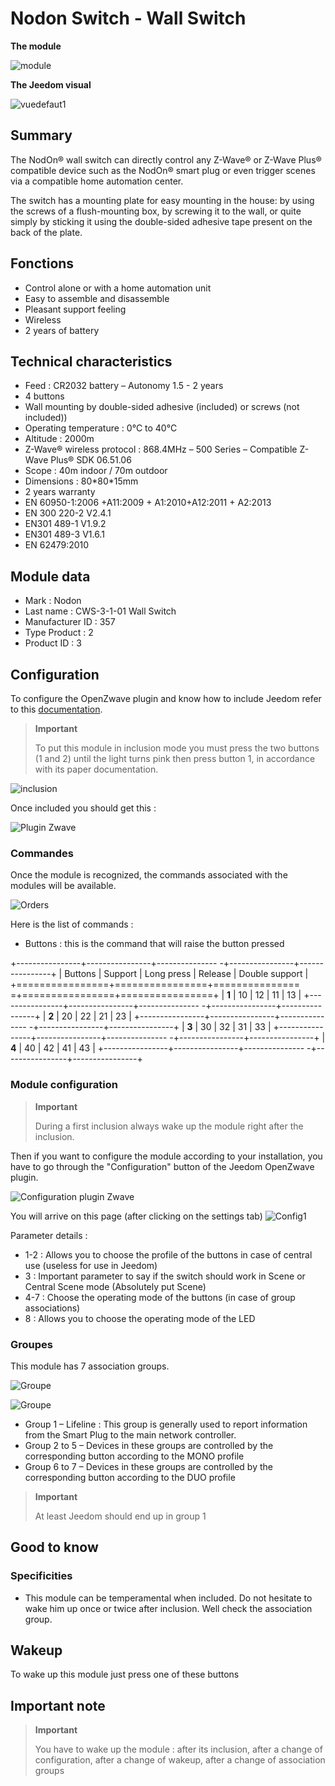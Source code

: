 # Nodon Switch - Wall Switch

**The module**

![module](images/nodon.wallswitch/module.jpg)

**The Jeedom visual**

![vuedefaut1](images/nodon.wallswitch/vuedefaut1.jpg)

## Summary

The NodOn® wall switch can directly control any Z-Wave® or Z-Wave Plus® compatible device such as the NodOn® smart plug or even trigger scenes via a compatible home automation center.

The switch has a mounting plate for easy mounting in the house: by using the screws of a flush-mounting box, by screwing it to the wall, or quite simply by sticking it using the double-sided adhesive tape present on the back of the plate.

## Fonctions

-   Control alone or with a home automation unit
-   Easy to assemble and disassemble
-   Pleasant support feeling
-   Wireless
-   2 years of battery

## Technical characteristics

-   Feed : CR2032 battery – Autonomy 1.5 - 2 years
-   4 buttons
-   Wall mounting by double-sided adhesive (included) or screws (not included))
-   Operating temperature : 0°C to 40°C
-   Altitude : 2000m
-   Z-Wave® wireless protocol : 868.4MHz – 500 Series – Compatible Z-Wave Plus® SDK 06.51.06
-   Scope : 40m indoor / 70m outdoor
-   Dimensions : 80\*80\*15mm
-   2 years warranty
-   EN 60950-1:2006 +A11:2009 + A1:2010+A12:2011 + A2:2013
-   EN 300 220-2 V2.4.1
-   EN301 489-1 V1.9.2
-   EN301 489-3 V1.6.1
-   EN 62479:2010

## Module data

-   Mark : Nodon
-   Last name : CWS-3-1-01 Wall Switch
-   Manufacturer ID : 357
-   Type Product : 2
-   Product ID : 3

## Configuration

To configure the OpenZwave plugin and know how to include Jeedom refer to this [documentation](https://doc.jeedom.com/en_US/plugins/automation%20protocol/openzwave/).

> **Important**
>
> To put this module in inclusion mode you must press the two buttons (1 and 2) until the light turns pink then press button 1, in accordance with its paper documentation.

![inclusion](images/nodon.wallswitch/inclusion.jpg)

Once included you should get this :

![Plugin Zwave](images/nodon.wallswitch/information.jpg)

### Commandes

Once the module is recognized, the commands associated with the modules will be available.

![Orders](images/nodon.wallswitch/commandes.jpg)

Here is the list of commands :

-   Buttons : this is the command that will raise the button pressed

+----------------+----------------+--------------- -+----------------+----------------+
| Buttons        | Support          | Long press     | Release    | Double support   |
+================+================+=============== =+================+================+
| **1**          | 10             | 12             | 11             | 13             |
+----------------+----------------+--------------- -+----------------+----------------+
| **2**          | 20             | 22             | 21             | 23             |
+----------------+----------------+--------------- -+----------------+----------------+
| **3**          | 30             | 32             | 31             | 33             |
+----------------+----------------+--------------- -+----------------+----------------+
| **4**          | 40             | 42             | 41             | 43             |
+----------------+----------------+--------------- -+----------------+----------------+

### Module configuration

> **Important**
>
> During a first inclusion always wake up the module right after the inclusion.

Then if you want to configure the module according to your installation, you have to go through the "Configuration" button of the Jeedom OpenZwave plugin.

![Configuration plugin Zwave](images/plugin/bouton_configuration.jpg)

You will arrive on this page (after clicking on the settings tab)
![Config1](images/nodon.wallswitch/config1.jpg)

Parameter details :

-   1-2 : Allows you to choose the profile of the buttons in case of central use (useless for use in Jeedom)
-   3 : Important parameter to say if the switch should work in Scene or Central Scene mode (Absolutely put Scene)
-   4-7 : Choose the operating mode of the buttons (in case of group associations)
-   8 : Allows you to choose the operating mode of the LED

### Groupes

This module has 7 association groups.

![Groupe](images/nodon.wallswitch/groupe.jpg)

![Groupe](images/nodon.wallswitch/groupe2.jpg)

-   Group 1 – Lifeline : This group is generally used to report information from the Smart Plug to the main network controller.
-   Group 2 to 5 – Devices in these groups are controlled by the corresponding button according to the MONO profile
-   Group 6 to 7 – Devices in these groups are controlled by the corresponding button according to the DUO profile

> **Important**
>
> At least Jeedom should end up in group 1

## Good to know

### Specificities

-   This module can be temperamental when included. Do not hesitate to wake him up once or twice after inclusion. Well check the association group.

## Wakeup

To wake up this module just press one of these buttons

## Important note

> **Important**
>
> You have to wake up the module : after its inclusion, after a change of configuration, after a change of wakeup, after a change of association groups
